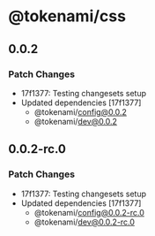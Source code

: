 # @tokenami/css

## 0.0.2

### Patch Changes

- 17f1377: Testing changesets setup
- Updated dependencies [17f1377]
  - @tokenami/config@0.0.2
  - @tokenami/dev@0.0.2

## 0.0.2-rc.0

### Patch Changes

- 17f1377: Testing changesets setup
- Updated dependencies [17f1377]
  - @tokenami/config@0.0.2-rc.0
  - @tokenami/dev@0.0.2-rc.0
